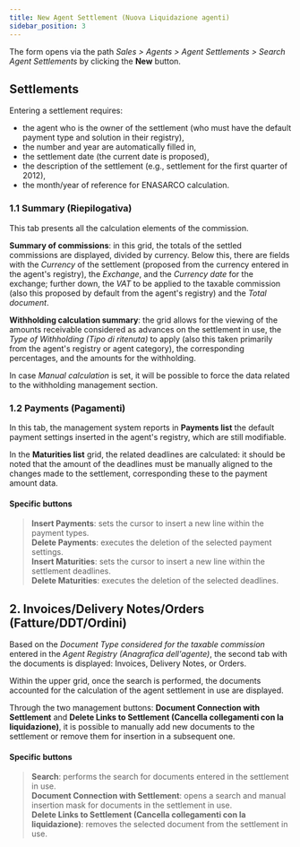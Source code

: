 ```yaml
---
title: New Agent Settlement (Nuova Liquidazione agenti)
sidebar_position: 3
---
```

The form opens via the path *Sales > Agents > Agent Settlements > Search Agent Settlements* by clicking the **New** button.

## **Settlements**

Entering a settlement requires: 
- the agent who is the owner of the settlement (who must have the default payment type and solution in their registry), 
- the number and year are automatically filled in,
- the settlement date (the current date is proposed), 
- the description of the settlement (e.g., settlement for the first quarter of 2012), 
- the month/year of reference for ENASARCO calculation.

### 1.1 Summary (Riepilogativa)

This tab presents all the calculation elements of the commission.  

**Summary of commissions**: in this grid, the totals of the settled commissions are displayed, divided by currency. Below this, there are fields with the *Currency* of the settlement (proposed from the currency entered in the agent's registry), the *Exchange*, and the *Currency date* for the exchange; further down, the *VAT* to be applied to the taxable commission (also this proposed by default from the agent's registry) and the *Total document*.

**Withholding calculation summary**: the grid allows for the viewing of the amounts receivable considered as advances on the settlement in use, the *Type of Withholding (Tipo di ritenuta)* to apply (also this taken primarily from the agent's registry or agent category), the corresponding percentages, and the amounts for the withholding.

In case *Manual calculation* is set, it will be possible to force the data related to the withholding management section.

### 1.2 Payments (Pagamenti)

In this tab, the management system reports in **Payments list** the default payment settings inserted in the agent's registry, which are still modifiable.

In the **Maturities list** grid, the related deadlines are calculated: it should be noted that the amount of the deadlines must be manually aligned to the changes made to the settlement, corresponding these to the payment amount data.

#### Specific buttons 

> **Insert Payments**: sets the cursor to insert a new line within the payment types.  
> **Delete Payments**: executes the deletion of the selected payment settings.  
> **Insert Maturities**: sets the cursor to insert a new line within the settlement deadlines.  
> **Delete Maturities**: executes the deletion of the selected deadlines.

## **2. Invoices/Delivery Notes/Orders (Fatture/DDT/Ordini)**

Based on the *Document Type considered for the taxable commission* entered in the *Agent Registry (Anagrafica dell'agente)*, the second tab with the documents is displayed: Invoices, Delivery Notes, or Orders.

Within the upper grid, once the search is performed, the documents accounted for the calculation of the agent settlement in use are displayed.

Through the two management buttons: **Document Connection with Settlement** and **Delete Links to Settlement (Cancella collegamenti con la liquidazione)**, it is possible to manually add new documents to the settlement or remove them for insertion in a subsequent one.

#### Specific buttons 

> **Search**: performs the search for documents entered in the settlement in use.  
> **Document Connection with Settlement**: opens a search and manual insertion mask for documents in the settlement in use.  
> **Delete Links to Settlement (Cancella collegamenti con la liquidazione)**: removes the selected document from the settlement in use.